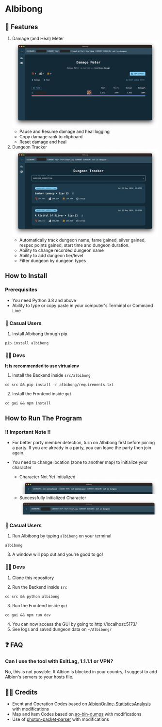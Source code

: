 # Albibong

## 🎯 Features

1. Damage (and Heal) Meter
   ![Damage (and Heal) Meter](readme_screenshots/damage_meter.png)
   - Pause and Resume damage and heal logging
   - Copy damage rank to clipboard
   - Reset damage and heal
2. Dungeon Tracker
   ![Dungeon Tracker](readme_screenshots/dungeon_tracker.png)
   - Automatically track dungeon name, fame gained, silver gained, respec points gained, start time and dungeon duration.
   - Ability to change recorded dungeon name
   - Ability to add dungeon tier/level
   - Filter dungeon by dungeon types

## How to Install

### Prerequisites

- You need Python 3.8 and above
- Ability to type or copy paste in your computer's Terminal or Command Line

### 🔰 Casual Users

1. Install Albibong through pip

```
pip install albibong
```

### 👨‍💻 Devs

**It is recommended to use virtualenv**

1. Install the Backend inside `src/albibong`

```
cd src && pip install -r albibong/requirements.txt
```

2. Install the Frontend inside `gui`

```
cd gui && npm install
```

## How to Run The Program

### ‼️ Important Note ‼️

- For better party member detection, turn on Albibong first before joining a party. If you are already in a party, you can leave the party then join again.

- You need to change location (zone to another map) to initialize your character
  - Character Not Yet Initialized
    ![Character Not Yet Initialized](readme_screenshots/not_initialized.png)
  - Successfully Initialized Character
    ![Successfully Initialized Character](readme_screenshots/initialized.png)

### 🔰 Casual Users

1. Run Albibong by typing `albibong` on your terminal

```
albibong
```

3. A window will pop out and you're good to go!

### 👨‍💻 Devs

1. Clone this repository

2. Run the Backend inside `src`

```
cd src && python albibong
```

3. Run the Frontend inside `gui`

```
cd gui && npm run dev
```

4. You can now access the GUI by going to http://localhost:5173/
5. See logs and saved dungeon data on `~/Albibong/`

## ❓ FAQ

### Can I use the tool with ExitLag, 1.1.1.1 or VPN?

No, this is not possible. If Albion is blocked in your country, I suggest to add Albion's servers to your hosts file.

## 🤝🏼 Credits

- Event and Operation Codes based on [AlbionOnline-StatisticsAnalysis](https://github.com/Triky313/AlbionOnline-StatisticsAnalysis) with modifications
- Map and Item Codes based on [ao-bin-dumps](https://github.com/ao-data/ao-bin-dumps) with modifications
- Use of [photon-packet-parser](https://github.com/santiac89/photon-packet-parser) with modifications
